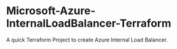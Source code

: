 # Microsoft-Azure-InternalLoadBalancer-Terraform

A quick Terraform Project to create Azure Internal Load Balancer.
